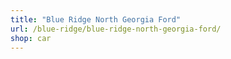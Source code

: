 ```yaml
---
title: "Blue Ridge North Georgia Ford"
url: /blue-ridge/blue-ridge-north-georgia-ford/
shop: car
---
```

